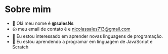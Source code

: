 # Sobre mim
- 👋 Olá meu nome é **@salesNs**
- 👍 meu email de contato é e nicolassales713@gmail.com
- 👀 Eu estou interessado em aprender novas linguagens de programação.
- 🌱 Eu estou aprendendo a programar em linguagem de JavaScript e Scratch


<!---
salesNs/salesNs is a ✨ special ✨ repository because its `README.md` (this file) appears on your GitHub profile.
You can click the Preview link to take a look at your changes.
--->
